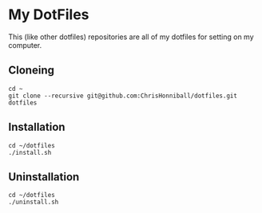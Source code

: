 # My DotFiles

This (like other dotfiles) repositories are all of my dotfiles for setting on my computer.

## Cloneing

```
cd ~
git clone --recursive git@github.com:ChrisHonniball/dotfiles.git dotfiles
```

## Installation

```
cd ~/dotfiles
./install.sh
```

## Uninstallation

```
cd ~/dotfiles
./uninstall.sh
```
